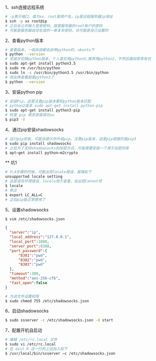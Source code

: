 1、ssh连接远程系统

```bash
# -p表示端口，值为xx，root是用户名，ip是远程服务器ip地址
$ ssh -p xx root@ip
# 之后会让你输入登录密码，就是服务器的root账户的密码
# 可能是服务器自动生成的一串复杂密码，也可能是自己设置的
```

2、查看python版本

```bash
# 查看版本，一般系统都会自带python的，ubuntu下
$ python --version
# 安装并切换python版本，个人喜欢用python3,推荐用python2，不然后面加密库有坑
$ sudo apt-get install python3.5
$ sudo rm /usr/bin/python
$ sudo ln -s /usr/bin/python3.5 /usr/bin/python
# 现在再查看就是python3了
$ python --version
```

3、安装python pip

```bash
# 安装Pip，这里注意pip版本要和python版本匹配
# python2版本 sudo apt-get install python-pip
$ sudo apt-get install python3-pip
# 检查 pip 是否安装成功su
$ pip3 -V
```

4、通过pip安装shadowsocks

```bash
# 运行pip安装，可能会提示你升级pip，注意pip版本，这里pip链接的是pip3
$ sudo pip install shadowsocks
# 之后为了支持shadowsocks的加密方式，可能需要安装一个用于加密的库
$ apt–get install python–m2crypto
```

** 坑1

```bash
# 3\4步骤的时候，可能出现locale错误，报错如下
unsupported locale setting
# 这是语言环境错误，locale用于查看，会出现Cannot项
$ locale
# 修正
$ export LC_ALL=C
# 之后pip能正常使用了
```

5、设置shadowsocks

```bash
$ vim /etc/shadowsocks.json
```

```json
{
  "server":"ip",
  "local_address":"127.0.0.1",
  "local_port":1080,
  "server_port":8388,
  "port_password":{
      "8381":"pwd",
      "8382":"pwd",
      "8383":"pwd"
  },
  "timeout":300,
  "method":"aes-256-cfb",
  "fast_open":false
}
```

```bash
# 为该文件设置权限
$ sudo chmod 755 /etc/shadowsocks.json
```



6、启动shadowsocks

```bash
$ sudo ssserver -c /etc/shadowsocks.json -d start
```



7、配置开机自启动

```bash
# 编辑 /etc/rc.local 文件
$ sudo vi /etc/rc.local
# 在 exit 0 这一行的上边加入如下
$ /usr/local/bin/ssserver –c /etc/shadowsocks.json
```



















